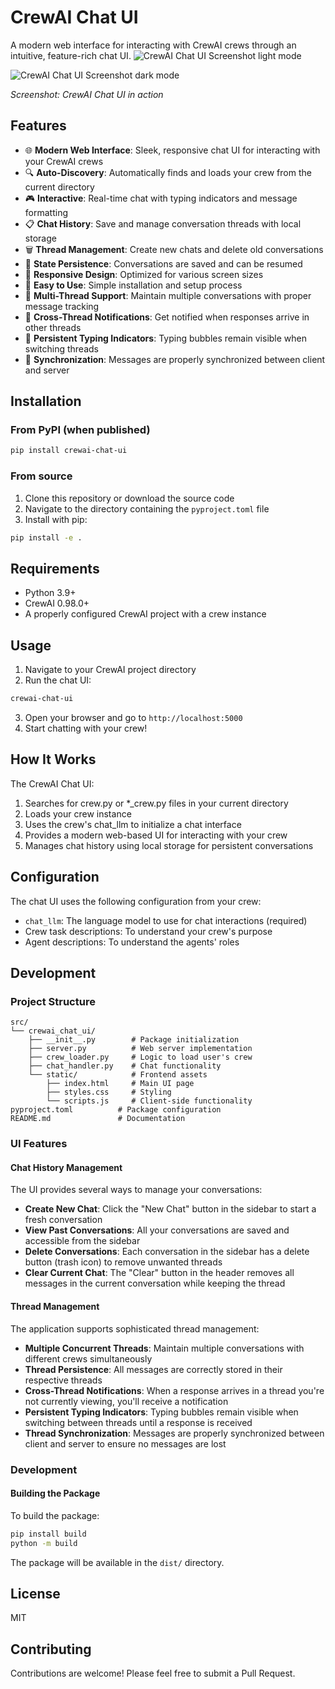 # CrewAI Chat UI

A modern web interface for interacting with CrewAI crews through an intuitive, feature-rich chat UI.
![CrewAI Chat UI Screenshot light mode](https://github.com/user-attachments/assets/b8b08a7c-d404-4b91-b4c9-6c8c0e84b468)

![CrewAI Chat UI Screenshot dark mode](https://github.com/user-attachments/assets/c09ccfb2-1881-44e1-8eb7-02cf24dc6b78)


*Screenshot: CrewAI Chat UI in action*

## Features

- 🌐 **Modern Web Interface**: Sleek, responsive chat UI for interacting with your CrewAI crews
- 🔍 **Auto-Discovery**: Automatically finds and loads your crew from the current directory
- 🎮 **Interactive**: Real-time chat with typing indicators and message formatting
- 📋 **Chat History**: Save and manage conversation threads with local storage
- 🗑️ **Thread Management**: Create new chats and delete old conversations
- 🔄 **State Persistence**: Conversations are saved and can be resumed
- 📱 **Responsive Design**: Optimized for various screen sizes
- 🚀 **Easy to Use**: Simple installation and setup process
- 🧵 **Multi-Thread Support**: Maintain multiple conversations with proper message tracking
- 🔔 **Cross-Thread Notifications**: Get notified when responses arrive in other threads
- 💬 **Persistent Typing Indicators**: Typing bubbles remain visible when switching threads
- 🔄 **Synchronization**: Messages are properly synchronized between client and server

## Installation

### From PyPI (when published)

```bash
pip install crewai-chat-ui
```

### From source

1. Clone this repository or download the source code
2. Navigate to the directory containing the `pyproject.toml` file
3. Install with pip:

```bash
pip install -e .
```

## Requirements

- Python 3.9+
- CrewAI 0.98.0+
- A properly configured CrewAI project with a crew instance

## Usage

1. Navigate to your CrewAI project directory
2. Run the chat UI:

```bash
crewai-chat-ui
```

3. Open your browser and go to `http://localhost:5000`
4. Start chatting with your crew!

## How It Works

The CrewAI Chat UI:

1. Searches for crew.py or *_crew.py files in your current directory
2. Loads your crew instance
3. Uses the crew's chat_llm to initialize a chat interface
4. Provides a modern web-based UI for interacting with your crew
5. Manages chat history using local storage for persistent conversations

## Configuration

The chat UI uses the following configuration from your crew:

- `chat_llm`: The language model to use for chat interactions (required)
- Crew task descriptions: To understand your crew's purpose
- Agent descriptions: To understand the agents' roles

## Development

### Project Structure

```
src/
└── crewai_chat_ui/
    ├── __init__.py        # Package initialization
    ├── server.py          # Web server implementation
    ├── crew_loader.py     # Logic to load user's crew
    ├── chat_handler.py    # Chat functionality
    └── static/            # Frontend assets
        ├── index.html     # Main UI page
        ├── styles.css     # Styling
        └── scripts.js     # Client-side functionality
pyproject.toml          # Package configuration
README.md               # Documentation
```

### UI Features

#### Chat History Management

The UI provides several ways to manage your conversations:

- **Create New Chat**: Click the "New Chat" button in the sidebar to start a fresh conversation
- **View Past Conversations**: All your conversations are saved and accessible from the sidebar
- **Delete Conversations**: Each conversation in the sidebar has a delete button (trash icon) to remove unwanted threads
- **Clear Current Chat**: The "Clear" button in the header removes all messages in the current conversation while keeping the thread

#### Thread Management

The application supports sophisticated thread management:

- **Multiple Concurrent Threads**: Maintain multiple conversations with different crews simultaneously
- **Thread Persistence**: All messages are correctly stored in their respective threads
- **Cross-Thread Notifications**: When a response arrives in a thread you're not currently viewing, you'll receive a notification
- **Persistent Typing Indicators**: Typing bubbles remain visible when switching between threads until a response is received
- **Thread Synchronization**: Messages are properly synchronized between client and server to ensure no messages are lost

### Development

#### Building the Package

To build the package:

```bash
pip install build
python -m build
```

The package will be available in the `dist/` directory.



## License

MIT

## Contributing

Contributions are welcome! Please feel free to submit a Pull Request.
